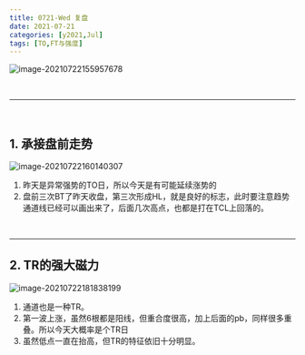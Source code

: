 ```yaml
---
title: 0721-Wed 复盘
date: 2021-07-21
categories: [y2021,Jul]
tags: [TO,FT与强度]
---
```


![image-20210722155957678](https://cdn.jsdelivr.net/gh/shawnyeung/shawnyeung.github.io@master/assets/img/uPic/image-20210722155957678%20.png)

<br/>

---

<br/>

## 1. 承接盘前走势

![image-20210722160140307](https://cdn.jsdelivr.net/gh/shawnyeung/shawnyeung.github.io@master/assets/img/uPic/image-20210722160140307%20.png)

1. 昨天是异常强势的TO日，所以今天是有可能延续涨势的
2. 盘前三次BT了昨天收盘，第三次形成HL，就是良好的标志，此时要注意趋势通道线已经可以画出来了，后面几次高点，也都是打在TCL上回落的。

<br/>

---

## 2.  TR的强大磁力

![image-20210722181838199](https://cdn.jsdelivr.net/gh/shawnyeung/shawnyeung.github.io@master/assets/img/uPic/image-20210722181838199%20.png)

1. 通道也是一种TR。
2. 第一波上涨，虽然6根都是阳线，但重合度很高，加上后面的pb，同样很多重叠。所以今天大概率是个TR日
3. 虽然低点一直在抬高，但TR的特征依旧十分明显。

